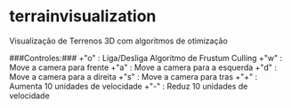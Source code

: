 terrainvisualization
====================

Visualização de Terrenos 3D com algoritmos de otimização

###Controles:###
+"o" : Liga/Desliga Algoritmo de Frustum Culling
+"w" : Move a camera para frente
+"a" : Move a camera para a esquerda
+"d" : Move a camera para a direita
+"s" : Move a camera para tras
+"+" : Aumenta 10 unidades de velocidade
+"-" : Reduz 10 unidades de velocidade

